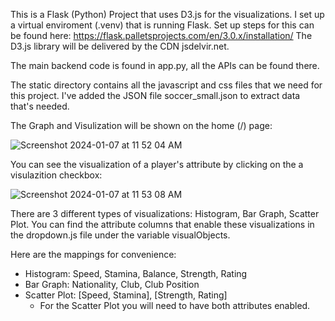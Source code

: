 This is a Flask (Python) Project that uses D3.js for the visualizations. 
I set up a virtual enviroment (.venv) that is running Flask.
Set up steps for this can be found here: https://flask.palletsprojects.com/en/3.0.x/installation/
The D3.js library will be delivered by the CDN jsdelvir.net.

The main backend code is found in app.py, all the APIs can be found there. 

The static directory contains all the javascript and css files that we need for this project.
I've added the JSON file soccer_small.json  to extract data that's needed.

The Graph and Visulization will be shown on the home (/) page:

![Screenshot 2024-01-07 at 11 52 04 AM](https://github.com/echujon/uofu-webproject/assets/2402634/27c37764-4c67-46b0-8ce3-6477735a419a)

You can see the visualization of a player's attribute by clicking on the a visulazition checkbox:

![Screenshot 2024-01-07 at 11 53 08 AM](https://github.com/echujon/uofu-webproject/assets/2402634/7f1046bd-a172-4c17-8221-8c372b0d4968)

There are 3 different types of visualizations: Histogram, Bar Graph, Scatter Plot.
You can find the attribute columns that enable these visualizations in the dropdown.js file under the variable visualObjects.

Here are the mappings for convenience:
* Histogram: Speed, Stamina, Balance, Strength, Rating
* Bar Graph: Nationality, Club, Club Position
* Scatter Plot: [Speed, Stamina], [Strength, Rating]
  * For the Scatter Plot you will need to have both attributes enabled.
